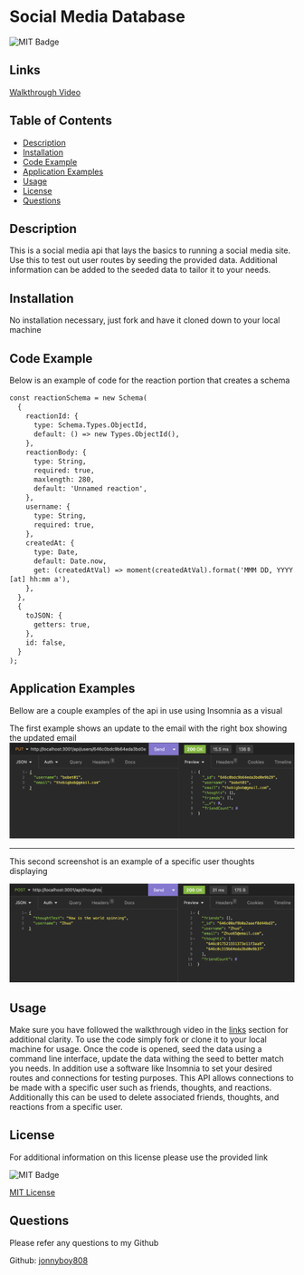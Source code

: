 # Social Media Database

![MIT Badge](https://img.shields.io/badge/license-MIT-green)

## Links

[Walkthrough Video](https://drive.google.com/file/d/1rudbJIfLRR3KWjMQvnq5JUuhqT-NKewG/view)

## Table of Contents

* [Description](#description)
* [Installation](#installation)
* [Code Example](#code-example)
* [Application Examples](#application-examples)
* [Usage](#usage)
* [License](#license)
* [Questions](#questions)



## Description
This is a social media api that lays the basics to running a social media site. Use this to test out user routes by seeding the provided data. Additional information can be added to the seeded data to tailor it to your needs. 

## Installation
No installation necessary, just fork and have it cloned down to your local machine

## Code Example
Below is an example of code for the reaction portion that creates a schema
```JS
const reactionSchema = new Schema(
  {
    reactionId: {
      type: Schema.Types.ObjectId,
      default: () => new Types.ObjectId(),
    },
    reactionBody: {
      type: String,
      required: true,
      maxlength: 280,
      default: 'Unnamed reaction',
    },
    username: {
      type: String,
      required: true,
    },
    createdAt: {
      type: Date,
      default: Date.now,
      get: (createdAtVal) => moment(createdAtVal).format('MMM DD, YYYY [at] hh:mm a'),
    },
  },
  {
    toJSON: {
      getters: true,
    },
    id: false,
  }
);
```

## Application Examples
Bellow are a couple examples of the api in use using Insomnia as a visual

The first example shows an update to the email with the right box showing the updated email
![List Example](./assets/user-update.png)

---

This second screenshot is an example of a specific user thoughts displaying

![Table Example](./assets/created-thought.png)

## Usage


Make sure you have followed the walkthrough video in the [links](#links) section for additional clarity. To use the code simply fork or clone it to your local machine for usage. Once the code is opened, seed the data using a command line interface, update the data withing the seed to better match you needs. In addition use a software like Insomnia to set your desired routes and connections for testing purposes. This API allows connections to be made with a specific user such as friends, thoughts, and reactions. Additionally this can be used to delete associated friends, thoughts, and reactions from a specific user.




## License
For additional information on this license please use the provided link

![MIT Badge](https://img.shields.io/badge/license-MIT-green)

[MIT License](https://choosealicense.com/licenses/mit/)

## Questions
Please refer any questions to my Github

Github: [jonnyboy808](https://github.com/jonnyboy808)


